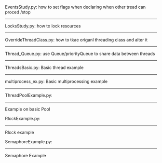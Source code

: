 EventsStudy.py:
how to set flags when declaring when other tread can proced /stop

_______________________

LocksStudy.py:
how to lock resources

_______________________

OverrideThreadClass.py:
how to tkae origanl threading class and alter it
_______________________

Thread_Queue.py:
use Queue/priorityQueue to share data between threads

_______________________

ThreadsBasic.py:
Basic thread example

_______________________

multiprocess_ex.py:
Basic multiprocessing example
_______________________


ThreadPoolExample.py:
_______________________
Example on basic Pool


RlockExample.py:
_______________________
Rlock example

SemaphoreExample.py:
_______________________
Semaphore Example
